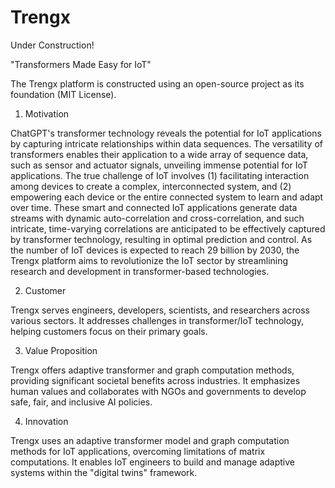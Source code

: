 # Trengx
Under Construction!

"Transformers Made Easy for IoT"

The Trengx platform is constructed using an open-source project as its foundation (MIT License).

1. Motivation

ChatGPT's transformer technology reveals the potential for IoT applications by capturing intricate relationships within data sequences. The versatility of transformers enables their application to a wide array of sequence data, such as sensor and actuator signals, unveiling immense potential for IoT applications. The true challenge of IoT involves (1) facilitating interaction among devices to create a complex, interconnected system, and (2) empowering each device or the entire connected system to learn and adapt over time. These smart and connected IoT applications generate data streams with dynamic auto-correlation and cross-correlation, and such intricate, time-varying correlations are anticipated to be effectively captured by transformer technology, resulting in optimal prediction and control. As the number of IoT devices is expected to reach 29 billion by 2030, the Trengx platform aims to revolutionize the IoT sector by streamlining research and development in transformer-based technologies.

2. Customer

Trengx serves engineers, developers, scientists, and researchers across various sectors. It addresses challenges in transformer/IoT technology, helping customers focus on their primary goals.

3. Value Proposition

Trengx offers adaptive transformer and graph computation methods, providing significant societal benefits across industries. It emphasizes human values and collaborates with NGOs and governments to develop safe, fair, and inclusive AI policies.

4. Innovation

Trengx uses an adaptive transformer model and graph computation methods for IoT applications, overcoming limitations of matrix computations. It enables IoT engineers to build and manage adaptive systems within the "digital twins" framework.
